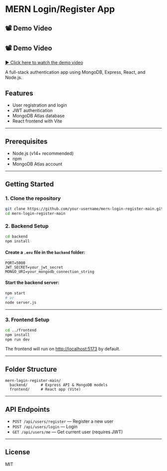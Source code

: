 # MERN Login/Register App

## 📽️ Demo Video
## 📽️ Demo Video

[▶️ Click here to watch the demo video](https://drive.google.com/file/d/1j8fPl8uYG5caT8UZa2tQLFcnAYmEW6B5/view)



A full-stack authentication app using MongoDB, Express, React, and Node.js.

## Features
- User registration and login
- JWT authentication
- MongoDB Atlas database
- React frontend with Vite

---

## Prerequisites
- Node.js (v14+ recommended)
- npm
- MongoDB Atlas account

---

## Getting Started

### 1. Clone the repository
```sh
git clone https://github.com/your-username/mern-login-register-main.git
cd mern-login-register-main
```

### 2. Backend Setup
```sh
cd backend
npm install
```

#### Create a `.env` file in the `backend` folder:
```
PORT=5000
JWT_SECRET=your_jwt_secret
MONGO_URI=your_mongodb_connection_string
```

#### Start the backend server:
```sh
npm start
# or
node server.js
```

---

### 3. Frontend Setup
```sh
cd ../frontend
npm install
npm run dev
```

The frontend will run on [http://localhost:5173](http://localhost:5173) by default.

---

## Folder Structure
```
mern-login-register-main/
  backend/      # Express API & MongoDB models
  frontend/     # React app (Vite)
```

---

## API Endpoints
- `POST /api/users/register` — Register a new user
- `POST /api/users/login` — Login
- `GET /api/users/me` — Get current user (requires JWT)

---

## License
MIT 
